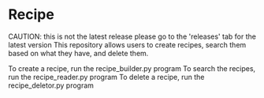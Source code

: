 # Recipe
CAUTION:
  this is not the latest release
  please go to the 'releases' tab for the latest version
This repository allows users to create recipes, search them based on what they have, and delete them.




To create a recipe, run the recipe_builder.py program
To search the recipes, run the recipe_reader.py program
To delete a recipe, run the recipe_deletor.py program
